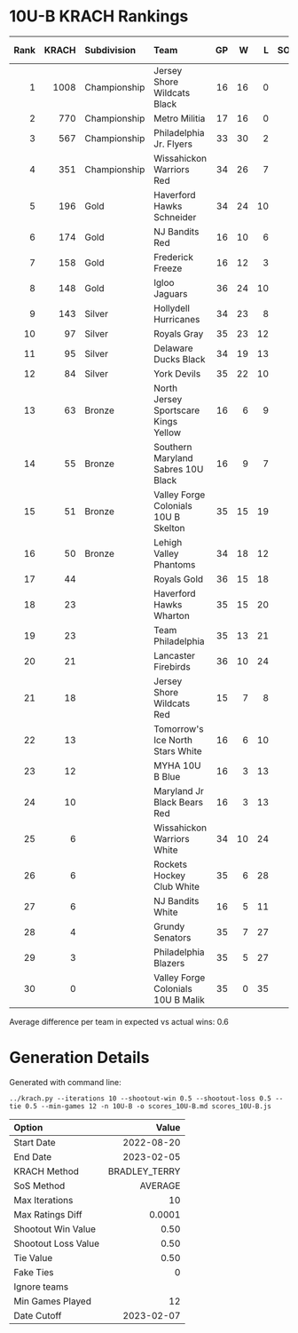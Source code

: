 # 10U-B KRACH Rankings
Rank|KRACH|Subdivision|Team|GP|W|L|SOW|SOL|T|SoS|Exp Wins|Win Diff
---:|---:|:---|:---|---:|---:|---:|---:|---:|---:|---:|---:|---:
1|1008|Championship|Jersey Shore Wildcats Black|16|16|0|0|0|0|140|14.2|1.8
2|770|Championship|Metro Militia|17|16|0|1|0|0|102|15.2|1.3
3|567|Championship|Philadelphia Jr. Flyers|33|30|2|1|0|0|117|28.5|2.0
4|351|Championship|Wissahickon Warriors Red|34|26|7|0|1|0|292|24.9|1.6
5|196|Gold|Haverford Hawks Schneider|34|24|10|0|0|0|190|23.3|0.7
6|174|Gold|NJ Bandits Red|16|10|6|0|0|0|288|9.6|0.4
7|158|Gold|Frederick Freeze|16|12|3|1|0|0|86|12.6|0.1
8|148|Gold|Igloo Jaguars|36|24|10|1|1|0|158|24.7|0.3
9|143|Silver|Hollydell Hurricanes|34|23|8|1|2|0|118|24.7|0.2
10|97|Silver|Royals Gray|35|23|12|0|0|0|110|23.6|0.6
11|95|Silver|Delaware Ducks Black|34|19|13|1|1|0|114|20.2|0.2
12|84|Silver|York Devils|35|22|10|3|0|0|84|24.3|0.8
13|63|Bronze|North Jersey Sportscare Kings Yellow|16|6|9|1|0|0|251|6.5|0.0
14|55|Bronze|Southern Maryland Sabres 10U Black|16|9|7|0|0|0|66|9.3|0.3
15|51|Bronze|Valley Forge Colonials 10U B Skelton|35|15|19|1|0|0|176|15.6|0.1
16|50|Bronze|Lehigh Valley Phantoms|34|18|12|1|3|0|96|21.0|1.0
17|44||Royals Gold|36|15|18|0|3|0|163|16.8|0.3
18|23||Haverford Hawks Wharton|35|15|20|0|0|0|106|15.9|0.9
19|23||Team Philadelphia|35|13|21|0|1|0|79|13.9|0.4
20|21||Lancaster Firebirds|36|10|24|1|1|0|127|11.3|0.3
21|18||Jersey Shore Wildcats Red|15|7|8|0|0|0|45|7.5|0.5
22|13||Tomorrow's Ice North Stars White|16|6|10|0|0|0|47|6.5|0.5
23|12||MYHA 10U B Blue|16|3|13|0|0|0|113|3.1|0.1
24|10||Maryland Jr Black Bears Red|16|3|13|0|0|0|105|3.1|0.1
25|6||Wissahickon Warriors White|34|10|24|0|0|0|78|10.9|0.9
26|6||Rockets Hockey Club White|35|6|28|1|0|0|222|6.9|0.4
27|6||NJ Bandits White|16|5|11|0|0|0|62|5.4|0.4
28|4||Grundy Senators|35|7|27|1|0|0|91|8.2|0.7
29|3||Philadelphia Blazers|35|5|27|1|2|0|126|7.1|0.6
30|0||Valley Forge Colonials 10U B Malik|35|0|35|0|0|0|80|0.0|0.0
Average difference per team in expected vs actual wins: 0.6
# Generation Details

Generated with command line:
```
../krach.py --iterations 10 --shootout-win 0.5 --shootout-loss 0.5 --tie 0.5 --min-games 12 -n 10U-B -o scores_10U-B.md scores_10U-B.js
```

| Option | Value |
| :----- | ----: |
| Start Date | 2022-08-20 |
| End Date | 2023-02-05 |
| KRACH Method | BRADLEY_TERRY |
| SoS Method | AVERAGE |
| Max Iterations | 10 |
| Max Ratings Diff | 0.0001 |
| Shootout Win Value | 0.50 |
| Shootout Loss Value | 0.50 |
| Tie Value | 0.50 |
| Fake Ties | 0 |
| Ignore teams |  |
| Min Games Played | 12 |
| Date Cutoff | 2023-02-07 |

